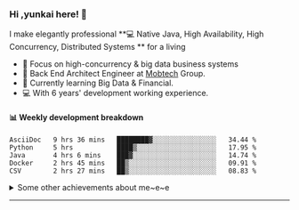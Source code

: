 ### Hi ,yunkai here! :wave: 

I make elegantly professional **💻 Native Java, High Availability, High Concurrency, Distributed Systems ** for a living

* 🧐   Focus on high-concurrency & big data business systems
* 💼   Back End Architect Engineer at [Mobtech](https://www.mob.com/) Group.
* 🌱   Currently learning Big Data & Financial.
* 💻   With 6 years' development working experience.

#### :bar_chart: Weekly development breakdown

<!--START_SECTION:waka-->
```text
AsciiDoc   9 hrs 36 mins   ████████▓░░░░░░░░░░░░░░░░   34.44 % 
Python     5 hrs           ████▒░░░░░░░░░░░░░░░░░░░░   17.95 % 
Java       4 hrs 6 mins    ███▓░░░░░░░░░░░░░░░░░░░░░   14.74 % 
Docker     2 hrs 45 mins   ██▒░░░░░░░░░░░░░░░░░░░░░░   09.91 % 
CSV        2 hrs 27 mins   ██▒░░░░░░░░░░░░░░░░░░░░░░   08.83 % 
```
<!--END_SECTION:waka-->

<details>
  <summary>Some other achievements about me~e~e</summary>
  <br>

* 👑   Some GitHub statistical reports:

<p align="center">
<img align="center" src="https://github-readme-stats.vercel.app/api/top-langs/?username=JanYunkai&hide_langs_below=1&theme=default&line_height=27&layout=compact" />
<img align="center" src="https://github-readme-stats.vercel.app/api?username=JanYunkai&show_icons=true&count_private=true&include_all_commits=true&line_height=21&layout=compact" alt="halfrost's Github Stats" />
<img align="center" src="https://github-profile-trophy.vercel.app/?username=JanYunkai&column=7" alt="JanYunkai's Github Trophy" />
</p>

</details>

---
